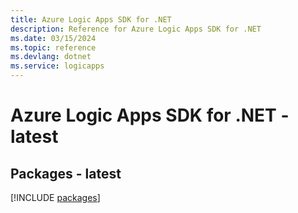 ```yaml
---
title: Azure Logic Apps SDK for .NET
description: Reference for Azure Logic Apps SDK for .NET
ms.date: 03/15/2024
ms.topic: reference
ms.devlang: dotnet
ms.service: logicapps
---
```

# Azure Logic Apps SDK for .NET - latest
## Packages - latest
[!INCLUDE [packages](logic-apps-index.md)]
